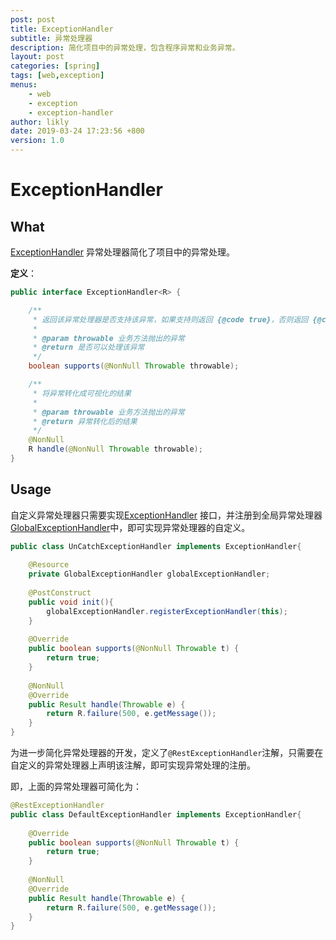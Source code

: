 ```yaml
---
post: post
title: ExceptionHandler
subtitle: 异常处理器
description: 简化项目中的异常处理，包含程序异常和业务异常。
layout: post
categories: [spring]
tags: [web,exception]
menus:
    - web
    - exception
    - exception-handler
author: likly
date: 2019-03-24 17:23:56 +800
version: 1.0
---
```


# ExceptionHandler

## What

[ExceptionHandler](/final-data/final-data-core/src/main/java/org/finalframework/data/exception/ExceptionHandler.java)
异常处理器简化了项目中的异常处理。

**定义**：

```java
public interface ExceptionHandler<R> {

    /**
     * 返回该异常处理器是否支持该异常，如果支持则返回 {@code true}，否则返回 {@code false}。
     *
     * @param throwable 业务方法抛出的异常
     * @return 是否可以处理该异常
     */
    boolean supports(@NonNull Throwable throwable);

    /**
     * 将异常转化成可视化的结果
     *
     * @param throwable 业务方法抛出的异常
     * @return 异常转化后的结果
     */
    @NonNull
    R handle(@NonNull Throwable throwable);
}

```

## Usage

自定义异常处理器只需要实现[ExceptionHandler](/final-data/final-data-core/src/main/java/org/finalframework/data/exception/ExceptionHandler.java)
接口，并注册到全局异常处理器[GlobalExceptionHandler](global-exception-handler.md)中，即可实现异常处理器的自定义。

```java
public class UnCatchExceptionHandler implements ExceptionHandler{
    
    @Resource
    private GlobalExceptionHandler globalExceptionHandler;
    
    @PostConstruct
    public void init(){
        globalExceptionHandler.registerExceptionHandler(this);
    }
    
    @Override
    public boolean supports(@NonNull Throwable t) {
        return true;
    }
    
    @NonNull
    @Override
    public Result handle(Throwable e) {
        return R.failure(500, e.getMessage());
    }
}
```

为进一步简化异常处理器的开发，定义了`@RestExceptionHandler`注解，只需要在自定义的异常处理器上声明该注解，即可实现异常处理的注册。

即，上面的异常处理器可简化为：

```java
@RestExceptionHandler
public class DefaultExceptionHandler implements ExceptionHandler{
    
    @Override
    public boolean supports(@NonNull Throwable t) {
        return true;
    }
    
    @NonNull
    @Override
    public Result handle(Throwable e) {
        return R.failure(500, e.getMessage());
    }
}
```